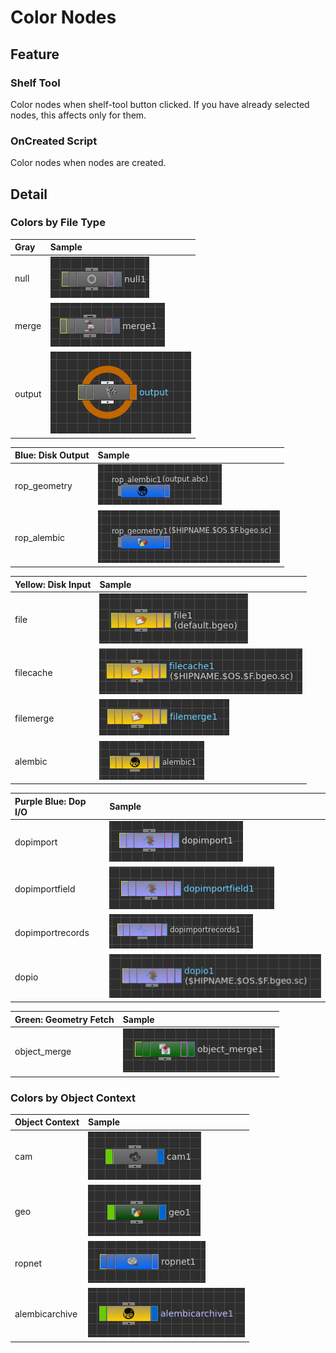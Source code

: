 # Color Nodes

## Feature

### Shelf Tool

Color nodes when shelf-tool button clicked.
If you have already selected nodes, this affects only for them.

### OnCreated Script

Color nodes when nodes are created.

## Detail

### Colors by File Type

| Gray               | Sample                                             |
|:-------------------|:---------------------------------------------------|
| null               |![](img/color-nodes/ss_color_nodes_null_0001.png)   |
| merge              |![](img/color-nodes/ss_color_nodes_merge_0001.png)  |
| output             |![](img/color-nodes/ss_color_nodes_output_0001.png) |

| Blue:  Disk Output | Sample                                                   |
|:-------------------|:---------------------------------------------------------|
| rop_geometry       |![](img/color-nodes/ss_color_nodes_rop_alembic_0001.png)  |
| rop_alembic        |![](img/color-nodes/ss_color_nodes_rop_geoemtry_0001.png) |

| Yellow: Disk Input  | Sample                                                |
|:--------------------|:------------------------------------------------------|
| file                |![](img/color-nodes/ss_color_nodes_file_0001.png)      |
| filecache           |![](img/color-nodes/ss_color_nodes_filecache_0001.png) |
| filemerge           |![](img/color-nodes/ss_color_nodes_filemerge_0001.png) |
| alembic             |![](img/color-nodes/ss_color_nodes_alembic_0001.png)   |


| Purple Blue: Dop I/O | Sample                                                      |
|:---------------------|:------------------------------------------------------------|
| dopimport            |![](img/color-nodes/ss_color_nodes_dopimport_0001.png)       |
| dopimportfield       |![](img/color-nodes/ss_color_nodes_dopimportfield_0001.png)  |
| dopimportrecords     |![](img/color-nodes/ss_color_nodes_dopimportrecords_0001.png)|
| dopio                |![](img/color-nodes/ss_color_nodes_dopio_0001.png)           |

| Green: Geometry Fetch | Sample                                                   |
|:----------------------|:---------------------------------------------------------|
| object_merge          |![](img/color-nodes/ss_color_nodes_object_merge_0001.png) |

### Colors by Object Context

| Object Context     | Sample                                                     |
|:-------------------|:-----------------------------------------------------------|
| cam                |![](img/color-nodes/ss_color_nodes_cam_0001.png)            |
| geo                |![](img/color-nodes/ss_color_nodes_geo_0001.png)            |
| ropnet             |![](img/color-nodes/ss_color_nodes_ropnet_0001.png)         |
| alembicarchive     |![](img/color-nodes/ss_color_nodes_alembicarchive_0001.png) |
